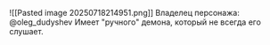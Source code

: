 ![[Pasted image 20250718214951.png]]
Владелец персонажа: @oleg_dudyshev
Имеет "ручного" демона, который не всегда его слушает.
